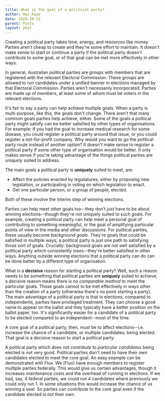 ```yaml
---
title: What is the goal of a political party?
author: Max Kaye
date: 2020-10-12
parent: Posts
layout: post
---
```


Creating a political party takes time, energy, and resources like money. Parties aren't cheap to create and they're some effort to maintain. It doesn't make sense to start or continue a party if the political party doesn't contribute to some goal, or of that goal can be met more effectively in other ways.

In general, Australian political parties are groups with members that are registered with the relevant Electoral Commission. These groups are allowed to run candidates under a unified banner in elections managed by that Electoral Commission. Parties aren't necessarily incorporated. Parties are made up of members, at least some of whom must be voters in the relevant elections.

It's fair to say a party can help achieve multiple goals. When a party is multi-purpose, like this, the goals don't change. There aren't that many common goals parties help achieve, either. Some of the goals a political party might satisfy can be better satisfied by other types of organisations. For example: if you had the goal to increase medical research for some disease, you could register a political party around that issue, or you could register a not-for-profit company. Why would you want to go the political party route instead of another option? It doesn't make sense to register a political party if some other type of organisation would be better. It only makes sense if you're taking advantage of the things political parties are *uniquely* suited to address.

The main goals a political party is **uniquely** suited to meet, are:

* Affect the policies enacted by legislatures; either by proposing new legislation, or participating in voting on which legislation to enact.
* Get one particular person, or a group of people, elected.

Both of these involve the interim step of winning elections.

Parties can help meet other goals too--they don't *just* have to be about winning elections--though they're not uniquely suited to such goals. For example, creating a political party can help meet a personal goal of contributing to something meaningful, or the goal of amplifying particular points of view in the media and other discussions. For political parties, these usually become *background goals*. They're goals that could be satisfied in multiple ways; a political party is just one path to satisfying those sort of goals. Crucially: background goals are not well satisfied by a political party which consistently loses--they're better satisfied in other ways. Anything outside winning elections that a political party can do can be done better by a different type of organisation.

<!-- Satisfying background goals is not a **decisive** reason for doing something. -->

What is a **decisive** reason for starting a political party? Well, such a reason needs to be something that political parties are **uniquely** suited to achieve; a decisive reason means there *is no comparable method* to meet the particular goals. Those goals cannot to be met effectively in ways other than the creation of a party (otherwise there's no point starting a party). The main advantage of a political party is that in elections, compared to independents, parties have privileged treatment. They can choose a good name to appear on the ballot and they typically have a better position on the ballot paper, too. It's significantly easier for a candidate of a political party to be elected compared to an independent--most of the time.

A core goal of a political party, then, must be to affect elections--i.e. increase the chance of a candidate, or multiple candidates, being elected. That goal is a decisive reason to start a political party.

A political party which does not *contribute* to *particular candidates* being elected is not very good. Political parties don't need to have their *own* candidates elected to meet the core goal. An easy example can be demonstrated with Flux. We (Flux) have enough members to register multiple parties federally. This would give us certain advantages, though it increases maintenance costs and the overhead of running in elections. If we had, say, 4 federal parties, we could run 4 candidates where previously we could only run 1. In some situations this would increase the chance of us winning a seat. So parties can contribute to the core goal even if the candidate elected is not their own.
